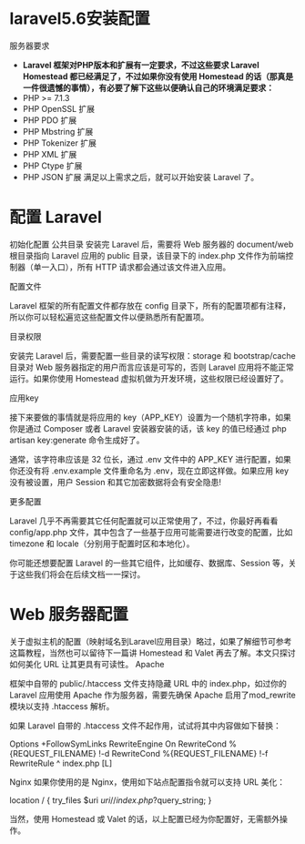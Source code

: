 # laravel5.6安装配置
服务器要求
- **Laravel 框架对PHP版本和扩展有一定要求，不过这些要求 Laravel Homestead 都已经满足了，不过如果你没有使用 Homestead 的话（那真是一件很遗憾的事情），有必要了解下这些以便确认自己的环境满足要求：**
- PHP >= 7.1.3
- PHP OpenSSL 扩展
- PHP PDO 扩展
- PHP Mbstring 扩展
- PHP Tokenizer 扩展
- PHP XML 扩展
- PHP Ctype 扩展
- PHP JSON 扩展
满足以上需求之后，就可以开始安装 Laravel 了。

# 配置 Laravel
初始化配置
公共目录
安装完 Laravel 后，需要将 Web 服务器的 document/web 根目录指向 Laravel 应用的 public 目录，该目录下的 index.php 文件作为前端控制器（单一入口），所有 HTTP 请求都会通过该文件进入应用。

配置文件

Laravel 框架的所有配置文件都存放在 config 目录下，所有的配置项都有注释，所以你可以轻松遍览这些配置文件以便熟悉所有配置项。

目录权限

安装完 Laravel 后，需要配置一些目录的读写权限：storage 和 bootstrap/cache 目录对 Web 服务器指定的用户而言应该是可写的，否则 Laravel 应用将不能正常运行。如果你使用 Homestead 虚拟机做为开发环境，这些权限已经设置好了。

应用key

接下来要做的事情就是将应用的 key（APP_KEY）设置为一个随机字符串，如果你是通过 Composer 或者 Laravel 安装器安装的话，该 key 的值已经通过 php artisan key:generate 命令生成好了。

通常，该字符串应该是 32 位长，通过 .env 文件中的 APP_KEY 进行配置，如果你还没有将 .env.example 文件重命名为 .env，现在立即这样做。如果应用 key 没有被设置，用户 Session 和其它加密数据将会有安全隐患!

更多配置

Laravel 几乎不再需要其它任何配置就可以正常使用了，不过，你最好再看看 config/app.php 文件，其中包含了一些基于应用可能需要进行改变的配置，比如 timezone 和 locale（分别用于配置时区和本地化）。

你可能还想要配置 Laravel 的一些其它组件，比如缓存、数据库、Session 等，关于这些我们将会在后续文档一一探讨。

# Web 服务器配置
关于虚拟主机的配置（映射域名到Laravel应用目录）略过，如果了解细节可参考这篇教程，当然也可以留待下一篇讲 Homestead 和 Valet 再去了解。本文只探讨如何美化 URL 让其更具有可读性。
Apache

框架中自带的 public/.htaccess 文件支持隐藏 URL 中的 index.php，如过你的 Laravel 应用使用 Apache 作为服务器，需要先确保 Apache 启用了mod_rewrite 模块以支持 .htaccess 解析。

如果 Laravel 自带的 .htaccess 文件不起作用，试试将其中内容做如下替换：

Options +FollowSymLinks
RewriteEngine On
RewriteCond %{REQUEST_FILENAME} !-d
RewriteCond %{REQUEST_FILENAME} !-f
RewriteRule ^ index.php [L]

Nginx
如果你使用的是 Nginx，使用如下站点配置指令就可以支持 URL 美化：

location / {
    try_files $uri $uri/ /index.php?$query_string;
}

  
当然，使用 Homestead 或 Valet 的话，以上配置已经为你配置好，无需额外操作。
